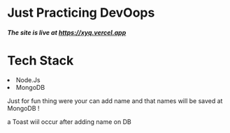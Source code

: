 # Just Practicing DevOops 

<h5>The site is live at <a href="https://xyq.vercel.app">https://xyq.vercel.app</a> </h5>

# Tech Stack 

<li>Node.Js</li>
<li>MongoDB</li>

<p>Just for fun thing were your can add name and that names will be saved at MongoDB !</p>
<p>a Toast wiil occur after adding name on DB</p>
